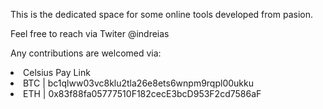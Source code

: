 This is the dedicated space for some online tools developed from pasion.

Feel free to reach via Twiter @indreias

Any contributions are welcomed via:
<li>Celsius Pay Link
<li>BTC | bc1qlww03vc8klu2tla26e8ets6wnpm9rqpl00ukku
<li>ETH | 0x83f88fa05777510F182cecE3bcD953F2cd7586aF
